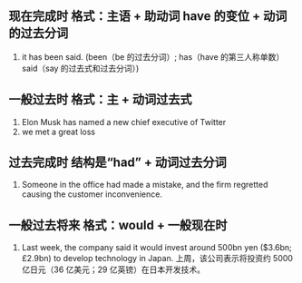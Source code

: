 ## 现在完成时 格式：主语 + 助动词 have 的变位 + 动词的过去分词

1. it has been said. (been（be 的过去分词）; has（have 的第三人称单数）said（say 的过去式和过去分词）)

## 一般过去时 格式：主 + 动词过去式

1. Elon Musk has named a new chief executive of Twitter
2. we met a great loss

## 过去完成时 结构是“had” + 动词过去分词

1. Someone in the office had made a mistake, and the firm regretted causing the customer inconvenience.

## 一般过去将来 格式：would + 一般现在时

1. Last week, the company said it would invest around 500bn yen ($3.6bn; £2.9bn) to develop technology in Japan.
   上周，该公司表示将投资约 5000 亿日元（36 亿美元；29 亿英镑）在日本开发技术。
